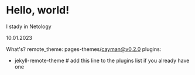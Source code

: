 # Hello, world!

I stady in Netology

10.01.2023

What's?
remote_theme: pages-themes/cayman@v0.2.0
plugins:
- jekyll-remote-theme # add this line to the plugins list if you already have one
